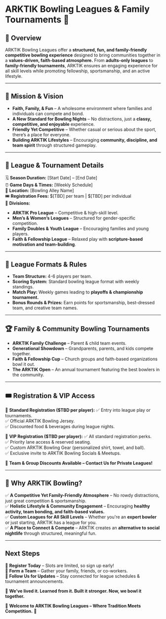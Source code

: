 # **ARKTIK Bowling Leagues & Family Tournaments** 🎳

## **📌 Overview**
ARKTIK Bowling Leagues offer a **structured, fun, and family-friendly competitive bowling experience** designed to bring communities together in a **values-driven, faith-based atmosphere.** From **adults-only leagues** to **family-friendly tournaments**, ARKTIK ensures an engaging experience for all skill levels while promoting fellowship, sportsmanship, and an active lifestyle.

---

## **🎯 Mission & Vision**
- **Faith, Family, & Fun** – A wholesome environment where families and individuals can compete and bond.
- **A New Standard for Bowling Nights** – No distractions, just a **classy, competitive, and enjoyable** experience.
- **Friendly Yet Competitive** – Whether casual or serious about the sport, there’s a place for everyone.
- **Building ARKTIK Lifestyles** – Encouraging **community, discipline, and team spirit** through structured gameplay.

---

## **📍 League & Tournament Details**
🗓 **Season Duration:** [Start Date] – [End Date]  
⏰ **Game Days & Times:** [Weekly Schedule]  
📍 **Location:** [Bowling Alley Name]  
🎟 **Registration Fees:** $[TBD] per team | $[TBD] per individual  
👥 **Divisions:**
- **ARKTIK Pro League** – Competitive & high-skill level.
- **Men’s & Women’s Leagues** – Structured for gender-specific competition.
- **Family Doubles & Youth League** – Encouraging families and young players.
- **Faith & Fellowship League** – Relaxed play with **scripture-based motivation and team-building**.

---

## **🎳 League Formats & Rules**
- **Team Structure:** 4-6 players per team.
- **Scoring System:** Standard bowling league format with weekly standings.
- **Match Play:** Weekly games leading to **playoffs & championship tournament.**
- **Bonus Rounds & Prizes:** Earn points for sportsmanship, best-dressed team, and creative team names.

---

## **🏆 Family & Community Bowling Tournaments**
- **ARKTIK Family Challenge** – Parent & child team events.
- **Generational Showdown** – Grandparents, parents, and kids compete together.
- **Faith & Fellowship Cup** – Church groups and faith-based organizations bowl it out.
- **The ARKTIK Open** – An annual tournament featuring the best bowlers in the community.

---

## **🎟 Registration & VIP Access**
🎫 **Standard Registration ($TBD per player):**
✅ Entry into league play or tournaments.  
✅ Official ARKTIK Bowling Jersey.  
✅ Discounted food & beverages during league nights.  

💎 **VIP Registration ($TBD per player):**
✅ All standard registration perks.  
✅ Priority lane access & reserved seating.  
✅ Custom ARKTIK Bowling Gear (personalized shirt, towel, and ball).  
✅ Exclusive invite to ARKTIK Bowling Socials & Meetups.  

📌 **Team & Group Discounts Available – Contact Us for Private Leagues!**

---

## **🔹 Why ARKTIK Bowling?**
✅ **A Competitive Yet Family-Friendly Atmosphere** – No rowdy distractions, just great competition & sportsmanship.  
✅ **Holistic Lifestyle & Community Engagement** – Encouraging **healthy activity, team bonding, and faith-based values.**  
✅ **Custom Leagues for All Skill Levels** – Whether you're an **expert bowler** or just starting, ARKTIK has a league for you.  
✅ **A Place to Connect & Compete** – ARKTIK creates an **alternative to social nightlife** through structured, meaningful fun.  

---

## **Next Steps**
🔹 **Register Today** – Slots are limited, so sign up early!  
🔹 **Form a Team** – Gather your family, friends, or co-workers.  
🔹 **Follow Us for Updates** – Stay connected for league schedules & tournament announcements.  

📜 **We’ve lived it. Learned from it. Built it stronger. Now, we bowl it together.**  

💠 **Welcome to ARKTIK Bowling Leagues – Where Tradition Meets Competition.** 💠


